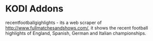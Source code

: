 # KODI Addons

recentfootballgighlights - its a web scraper of http://www.fullmatchesandshows.com/, it shows the recent football highlights of England,                                Spanish, German and Italian championships. 
